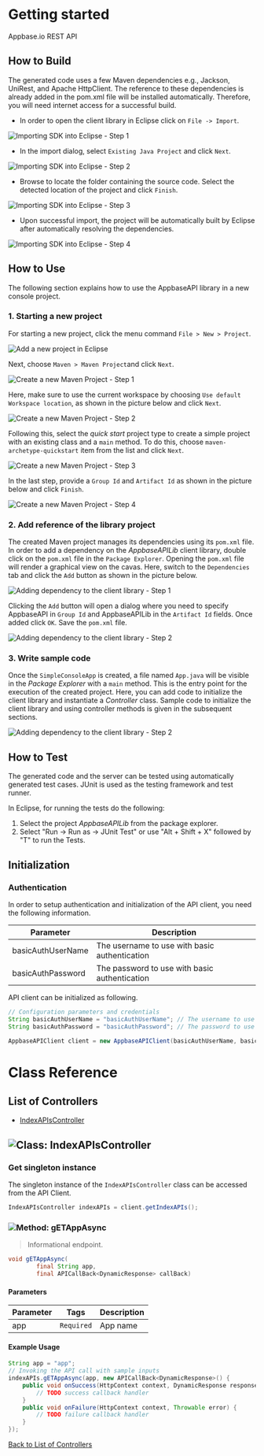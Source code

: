 # Getting started

Appbase.io REST API

## How to Build

The generated code uses a few Maven dependencies e.g., Jackson, UniRest,
and Apache HttpClient. The reference to these dependencies is already
added in the pom.xml file will be installed automatically. Therefore,
you will need internet access for a successful build.

* In order to open the client library in Eclipse click on ``` File -> Import ```.

![Importing SDK into Eclipse - Step 1](https://apidocs.io/illustration/java?step=import0&workspaceFolder=Appbase%20API-Java&workspaceName=AppbaseAPI&projectName=AppbaseAPILib&rootNamespace=io.appbase.api.scalr)

* In the import dialog, select ``` Existing Java Project ``` and click ``` Next ```.

![Importing SDK into Eclipse - Step 2](https://apidocs.io/illustration/java?step=import1&workspaceFolder=Appbase%20API-Java&workspaceName=AppbaseAPI&projectName=AppbaseAPILib&rootNamespace=io.appbase.api.scalr)

* Browse to locate the folder containing the source code. Select the detected location of the project and click ``` Finish ```.

![Importing SDK into Eclipse - Step 3](https://apidocs.io/illustration/java?step=import2&workspaceFolder=Appbase%20API-Java&workspaceName=AppbaseAPI&projectName=AppbaseAPILib&rootNamespace=io.appbase.api.scalr)

* Upon successful import, the project will be automatically built by Eclipse after automatically resolving the dependencies.

![Importing SDK into Eclipse - Step 4](https://apidocs.io/illustration/java?step=import3&workspaceFolder=Appbase%20API-Java&workspaceName=AppbaseAPI&projectName=AppbaseAPILib&rootNamespace=io.appbase.api.scalr)

## How to Use

The following section explains how to use the AppbaseAPI library in a new console project.

### 1. Starting a new project

For starting a new project, click the menu command ``` File > New > Project ```.

![Add a new project in Eclipse](https://apidocs.io/illustration/java?step=createNewProject0&workspaceFolder=Appbase%20API-Java&workspaceName=AppbaseAPI&projectName=AppbaseAPILib&rootNamespace=io.appbase.api.scalr)

Next, choose ``` Maven > Maven Project ```and click ``` Next ```.

![Create a new Maven Project - Step 1](https://apidocs.io/illustration/java?step=createNewProject1&workspaceFolder=Appbase%20API-Java&workspaceName=AppbaseAPI&projectName=AppbaseAPILib&rootNamespace=io.appbase.api.scalr)

Here, make sure to use the current workspace by choosing ``` Use default Workspace location ```, as shown in the picture below and click ``` Next ```.

![Create a new Maven Project - Step 2](https://apidocs.io/illustration/java?step=createNewProject2&workspaceFolder=Appbase%20API-Java&workspaceName=AppbaseAPI&projectName=AppbaseAPILib&rootNamespace=io.appbase.api.scalr)

Following this, select the *quick start* project type to create a simple project with an existing class and a ``` main ``` method. To do this, choose ``` maven-archetype-quickstart ``` item from the list and click ``` Next ```.

![Create a new Maven Project - Step 3](https://apidocs.io/illustration/java?step=createNewProject3&workspaceFolder=Appbase%20API-Java&workspaceName=AppbaseAPI&projectName=AppbaseAPILib&rootNamespace=io.appbase.api.scalr)

In the last step, provide a ``` Group Id ``` and ``` Artifact Id ``` as shown in the picture below and click ``` Finish ```.

![Create a new Maven Project - Step 4](https://apidocs.io/illustration/java?step=createNewProject4&workspaceFolder=Appbase%20API-Java&workspaceName=AppbaseAPI&projectName=AppbaseAPILib&rootNamespace=io.appbase.api.scalr)

### 2. Add reference of the library project

The created Maven project manages its dependencies using its ``` pom.xml ``` file. In order to add a dependency on the *AppbaseAPILib* client library, double click on the ``` pom.xml ``` file in the ``` Package Explorer ```. Opening the ``` pom.xml ``` file will render a graphical view on the cavas. Here, switch to the ``` Dependencies ``` tab and click the ``` Add ``` button as shown in the picture below.

![Adding dependency to the client library - Step 1](https://apidocs.io/illustration/java?step=testProject0&workspaceFolder=Appbase%20API-Java&workspaceName=AppbaseAPI&projectName=AppbaseAPILib&rootNamespace=io.appbase.api.scalr)

Clicking the ``` Add ``` button will open a dialog where you need to specify AppbaseAPI in ``` Group Id ``` and AppbaseAPILib in the ``` Artifact Id ``` fields. Once added click ``` OK ```. Save the ``` pom.xml ``` file.

![Adding dependency to the client library - Step 2](https://apidocs.io/illustration/java?step=testProject1&workspaceFolder=Appbase%20API-Java&workspaceName=AppbaseAPI&projectName=AppbaseAPILib&rootNamespace=io.appbase.api.scalr)

### 3. Write sample code

Once the ``` SimpleConsoleApp ``` is created, a file named ``` App.java ``` will be visible in the *Package Explorer* with a ``` main ``` method. This is the entry point for the execution of the created project.
Here, you can add code to initialize the client library and instantiate a *Controller* class. Sample code to initialize the client library and using controller methods is given in the subsequent sections.

![Adding dependency to the client library - Step 2](https://apidocs.io/illustration/java?step=testProject2&workspaceFolder=Appbase%20API-Java&workspaceName=AppbaseAPI&projectName=AppbaseAPILib&rootNamespace=io.appbase.api.scalr)

## How to Test

The generated code and the server can be tested using automatically generated test cases. 
JUnit is used as the testing framework and test runner.

In Eclipse, for running the tests do the following:

1. Select the project *AppbaseAPILib* from the package explorer.
2. Select "Run -> Run as -> JUnit Test" or use "Alt + Shift + X" followed by "T" to run the Tests.

## Initialization

### Authentication
In order to setup authentication and initialization of the API client, you need the following information.

| Parameter | Description |
|-----------|-------------|
| basicAuthUserName | The username to use with basic authentication |
| basicAuthPassword | The password to use with basic authentication |



API client can be initialized as following.

```java
// Configuration parameters and credentials
String basicAuthUserName = "basicAuthUserName"; // The username to use with basic authentication
String basicAuthPassword = "basicAuthPassword"; // The password to use with basic authentication

AppbaseAPIClient client = new AppbaseAPIClient(basicAuthUserName, basicAuthPassword);
```


# Class Reference

## <a name="list_of_controllers"></a>List of Controllers

* [IndexAPIsController](#index_ap_is_controller)

## <a name="index_ap_is_controller"></a>![Class: ](https://apidocs.io/img/class.png "io.appbase.api.scalr.controllers.IndexAPIsController") IndexAPIsController

### Get singleton instance

The singleton instance of the ``` IndexAPIsController ``` class can be accessed from the API Client.

```java
IndexAPIsController indexAPIs = client.getIndexAPIs();
```

### <a name="g_et_app_async"></a>![Method: ](https://apidocs.io/img/method.png "io.appbase.api.scalr.controllers.IndexAPIsController.gETAppAsync") gETAppAsync

> Informational endpoint.


```java
void gETAppAsync(
        final String app,
        final APICallBack<DynamicResponse> callBack)
```

#### Parameters

| Parameter | Tags | Description |
|-----------|------|-------------|
| app |  ``` Required ```  | App name |


#### Example Usage

```java
String app = "app";
// Invoking the API call with sample inputs
indexAPIs.gETAppAsync(app, new APICallBack<DynamicResponse>() {
    public void onSuccess(HttpContext context, DynamicResponse response) {
        // TODO success callback handler
    }
    public void onFailure(HttpContext context, Throwable error) {
        // TODO failure callback handler
    }
});

```


[Back to List of Controllers](#list_of_controllers)



